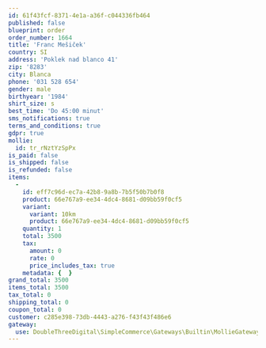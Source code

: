 ```yaml
---
id: 61f43fcf-8371-4e1a-a36f-c044336fb464
published: false
blueprint: order
order_number: 1664
title: 'Franc Mešiček'
country: SI
address: 'Poklek nad blanco 41'
zip: '8283'
city: Blanca
phone: '031 528 654'
gender: male
birthyear: '1984'
shirt_size: s
best_time: 'Do 45:00 minut'
sms_notifications: true
terms_and_conditions: true
gdpr: true
mollie:
  id: tr_rNztYzSpPx
is_paid: false
is_shipped: false
is_refunded: false
items:
  -
    id: eff7c96d-ec7a-42b8-9a8b-7b5f50b7b0f8
    product: 66e767a9-ee34-4dc4-8681-d09bb59f0cf5
    variant:
      variant: 10km
      product: 66e767a9-ee34-4dc4-8681-d09bb59f0cf5
    quantity: 1
    total: 3500
    tax:
      amount: 0
      rate: 0
      price_includes_tax: true
    metadata: {  }
grand_total: 3500
items_total: 3500
tax_total: 0
shipping_total: 0
coupon_total: 0
customer: c285e398-73db-4443-a276-f43f43f486e6
gateway:
  use: DoubleThreeDigital\SimpleCommerce\Gateways\Builtin\MollieGateway
---
```

